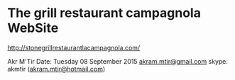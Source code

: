 # The grill restaurant campagnola WebSite

http://stonegrillrestaurantlacampagnola.com/

Akr M'Tir   						Date: Tuesday 08 September 2015
akram.mtir@gmail.com
skype: akmtir (akram.mtir@hotmail.com)
